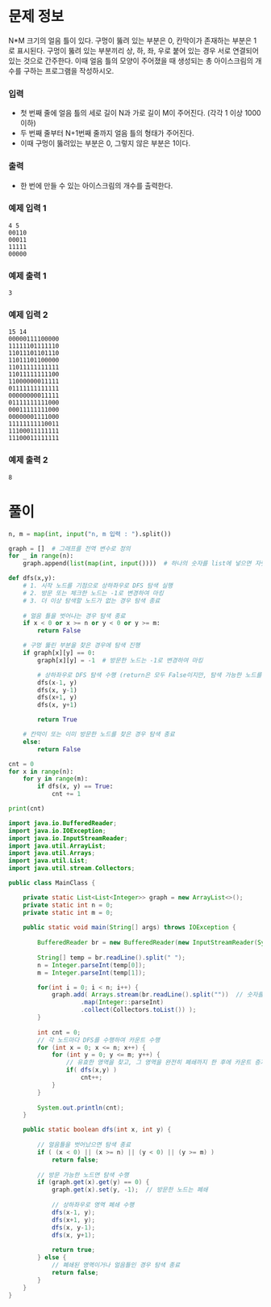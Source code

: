 # 문제 정보

N*M 크기의 얼음 틀이 있다. 구멍이 뚫려 있는 부분은 0, 칸막이가 존재하는 부분은 1로 표시된다. 구멍이 뚫려 있는 부분끼리 상, 하, 좌, 우로 붙어 있는 경우 서로 연결되어 있는 것으로 간주한다. 이때 얼음 틀의 모양이 주어졌을 때 생성되는 총 아이스크림의 개수를 구하는 프로그램을 작성하시오. 

### 입력

- 첫 번째 줄에 얼음 틀의 세로 길이 N과 가로 길이 M이 주어진다. (각각 1 이상 1000 이하)
- 두 번째 줄부터 N+1번째 줄까지 얼음 틀의 형태가 주어진다.
- 이때 구멍이 뚫려있는 부분은 0, 그렇지 않은 부분은 1이다.

### 출력

- 한 번에 만들 수 있는 아이스크림의 개수를 출력한다.

### 예제 입력 1

```
4 5
00110
00011
11111
00000
```

### 예제 출력 1

```
3
```

### 예제 입력 2

```
15 14
00000111100000
11111101111110
11011101101110
11011101100000
11011111111111
11011111111100
11000000011111
01111111111111
00000000011111
01111111111000
00011111111000
00000001111000
11111111110011
11100011111111
11100011111111
```

### 예제 출력 2

```
8
```

# 풀이

```python
n, m = map(int, input("n, m 입력 : ").split())

graph = []  # 그래프를 전역 변수로 정의
for _ in range(n):
    graph.append(list(map(int, input())))  # 하나의 숫자를 list에 넣으면 자릿수에 따라 분리되어 들어감

def dfs(x,y):
    # 1. 시작 노드를 기점으로 상하좌우로 DFS 탐색 실행
    # 2. 방문 또는 체크한 노드는 -1로 변경하여 마킹
    # 3. 더 이상 탐색할 노드가 없는 경우 탐색 종료
    
    # 얼음 틀을 벗어나는 경우 탐색 종료
    if x < 0 or x >= n or y < 0 or y >= m:
        return False

    # 구멍 뚫린 부분을 찾은 경우에 탐색 진행
    if graph[x][y] == 0:
        graph[x][y] = -1  # 방문한 노드는 -1로 변경하여 마킹

        # 상하좌우로 DFS 탐색 수행 (return은 모두 False이지만, 탐색 가능한 노드를 전부 뒤집어버리는 것이 목표임)
        dfs(x-1, y)
        dfs(x, y-1)
        dfs(x+1, y)
        dfs(x, y+1)

        return True

    # 칸막이 또는 이미 방문한 노드를 찾은 경우 탐색 종료
    else:
        return False

cnt = 0
for x in range(n):
    for y in range(m):
        if dfs(x, y) == True:
            cnt += 1

print(cnt)
```

```java
import java.io.BufferedReader;
import java.io.IOException;
import java.io.InputStreamReader;
import java.util.ArrayList;
import java.util.Arrays;
import java.util.List;
import java.util.stream.Collectors;

public class MainClass {

	private static List<List<Integer>> graph = new ArrayList<>();
	private static int n = 0;
	private static int m = 0;
	
	public static void main(String[] args) throws IOException {
		
		BufferedReader br = new BufferedReader(new InputStreamReader(System.in));
		
		String[] temp = br.readLine().split(" ");
		n = Integer.parseInt(temp[0]);
		m = Integer.parseInt(temp[1]);

		for(int i = 0; i < n; i++) {
			graph.add( Arrays.stream(br.readLine().split(""))  // 숫자를 각 자릿수마다 끊어서 배열에 저장
					.map(Integer::parseInt)
					.collect(Collectors.toList()) );
		}
		
		int cnt = 0;
		// 각 노드마다 DFS를 수행하여 카운트 수행
		for (int x = 0; x <= n; x++) {
			for (int y = 0; y <= m; y++) {
				// 유효한 영역을 찾고, 그 영역을 완전히 폐쇄까지 한 후에 카운트 증가
				if( dfs(x,y) )
					cnt++;
			}
		}
		
		System.out.println(cnt);
	}

	public static boolean dfs(int x, int y) {
		
		// 얼음틀을 벗어났으면 탐색 종료
		if ( (x < 0) || (x >= n) || (y < 0) || (y >= m) )
			return false;
		
		// 방문 가능한 노드면 탐색 수행
		if (graph.get(x).get(y) == 0) {
			graph.get(x).set(y, -1);  // 방문한 노드는 폐쇄
			
			// 상하좌우로 영역 폐쇄 수행
			dfs(x-1, y);
			dfs(x+1, y);
			dfs(x, y-1);
			dfs(x, y+1);
			
			return true;
		} else {
			// 폐쇄된 영역이거나 얼음틀인 경우 탐색 종료
			return false;
		}
	}
}
```